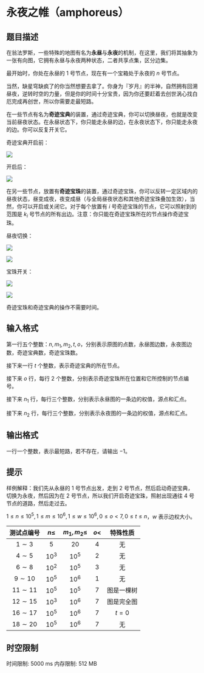 # 永夜之帷（amphoreus）

## 题目描述

在翁法罗斯，一些特殊的地图有名为**永昼**与**永夜**的机制，在这里，我们将其抽象为一张有向图，它拥有永昼与永夜两种状态，二者共享点集，区分边集。

最开始时，你处在永昼的 $1$ 号节点，现在有一个宝箱处于永夜的 $n$ 号节点。

当然，缺星穹缺疯了的你当然想要去拿了。你身为『岁月』的半神，自然拥有回溯昼夜，逆转时空的力量，但是你的时间十分宝贵，因为你还要赶着去创世涡心找白厄完成再创世，所以你需要走最短路。

在一些节点有名为**奇迹宝典**的装置，通过奇迹宝典，你可以切换昼夜，也就是改变当前昼夜状态。在永昼状态下，你只能走永昼的边，在永夜状态下，你只能走永夜的边。你可以反复开关它。

奇迹宝典开启前：

![](https://lzj-blog.top/test0602/Screenshot_2025-05-31-21-04-05-189_com.miHoYo.hkrpg.jpg)

开启后：

![](https://lzj-blog.top/test0602/Screenshot_2025-05-31-21-04-12-965_com.miHoYo.hkrpg.jpg)

在另一些节点，放置有**奇迹宝珠**的装置，通过奇迹宝珠，你可以反转一定区域内的昼夜状态，昼变成夜，夜变成昼（与全局昼夜状态和其他奇迹宝珠叠加生效），当然，你可以开启或关闭它。对于每个放置有 $i$ 号奇迹宝珠的节点，它可以照射到的范围是 $k_i$ 号节点的所有出边。注意：你只能在奇迹宝珠所在的节点操作奇迹宝珠。

昼夜切换：

![](https://lzj-blog.top/test0602/Screenshot_2025-05-31-21-04-46-230_com.miHoYo.hkrpg.jpg)

![](https://lzj-blog.top/test0602/Screenshot_2025-05-31-21-04-52-152_com.miHoYo.hkrpg.jpg)

宝珠开关：

![](https://lzj-blog.top/test0602/Screenshot_2025-05-31-21-05-38-715_com.miHoYo.hkrpg.jpg)

![](https://lzj-blog.top/test0602/Screenshot_2025-05-31-21-05-44-669_com.miHoYo.hkrpg.jpg)

奇迹宝珠和奇迹宝典的操作不需要时间。

## 输入格式

第一行五个整数：$n,m_1,m_2,t,o$，分别表示原图的点数，永昼图边数，永夜图边数，奇迹宝典数，奇迹宝珠数。

接下来一行 $t$ 个整数，表示奇迹宝典的所在节点。

接下来 $o$ 行，每行 $2$ 个整数，分别表示奇迹宝珠所在位置和它所控制的节点编号。

接下来 $n_1$ 行，每行三个整数，分别表示永昼图的一条边的权值，源点和汇点。

接下来 $n_2$ 行，每行三个整数，分别表示永夜图的一条边的权值，源点和汇点。

## 输出格式

一行一个整数，表示最短路，若不存在，请输出 $-1$。

## 提示

样例解释：我们先从永昼的 $1$ 号节点出发，走到 $2$ 号节点，然后启动奇迹宝典，切换为永夜，然后因为在 $2$ 号节点，所以我们开启奇迹宝珠，照射出现通往 $4$ 号节点的道路，然后走过去。

$1\le n\le10^5,1\le m\le10^6,1\le w\le10^6,0\le o<7,0\le t\le n$，$w$ 表示边权大小。

| 测试点编号 | $n\le$ | $m_1,m_2\le$ | $o<$ | 特殊性质 |
| :----------: | :----------: | :----------: | :----------: | :----------: |
| $1\sim3$ | $5$ | $20$ | $4$ | 无 |
| $4\sim5$ | $10^3$ | $10^5$ | $2$ | 无 |
| $6\sim 8$ | $10^2$ | $10^5$ | $3$ | 无 |
| $9\sim10$ | $10^5$ | $10^6$ | $1$ | 无 |
| $11\sim11$ | $10^5$ | $10^5$ | $7$ | 图是一棵树 |
| $12\sim15$ | $10^3$ | $10^6$ | $7$ | 图是完全图 |
| $16\sim17$ | $10^5$ | $10^6$ | $7$ | $t=0$ |
| $18\sim20$ | $10^5$ | $10^6$ | $7$ | 无 |


## 时空限制

时间限制: 5000 ms
内存限制: 512 MB

